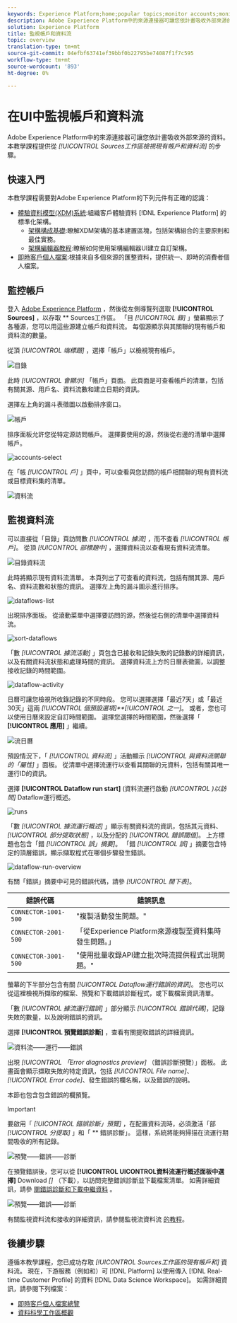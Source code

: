 ```yaml
---
keywords: Experience Platform;home;popular topics;monitor accounts;monitor dataflows;data flows
description: Adobe Experience Platform中的來源連接器可讓您依計畫吸收外部來源的資料。 本教學課程提供從Sources工作區檢視現有帳戶和資料流的步驟。
solution: Experience Platform
title: 監視帳戶和資料流
topic: overview
translation-type: tm+mt
source-git-commit: 04efbf63741ef39bbf0b22795be74087f1f7c595
workflow-type: tm+mt
source-wordcount: '893'
ht-degree: 0%

---
```



# 在UI中監視帳戶和資料流

Adobe Experience Platform中的來源連接器可讓您依計畫吸收外部來源的資料。 本教學課程提供從 *[!UICONTROL Sources工作區檢視現有帳戶和資料流]* 的步驟。

## 快速入門

本教學課程需要對Adobe Experience Platform的下列元件有正確的認識：

- [體驗資料模型(XDM)系統](../../../xdm/home.md):組織客戶體驗資料 [!DNL Experience Platform] 的標準化架構。
   - [架構構成基礎](../../../xdm/schema/composition.md):瞭解XDM架構的基本建置區塊，包括架構組合的主要原則和最佳實務。
   - [架構編輯器教程](../../../xdm/tutorials/create-schema-ui.md):瞭解如何使用架構編輯器UI建立自訂架構。
- [即時客戶個人檔案](../../../profile/home.md):根據來自多個來源的匯整資料，提供統一、即時的消費者個人檔案。

## 監控帳戶

登入 [Adobe Experience Platform](https://platform.adobe.com) ，然後從左側導覽列選取 **[!UICONTROL Sources]** ，以存取 ** Sources工作區。 「目 *[!UICONTROL 錄]* 」螢幕顯示了各種源，您可以用這些源建立帳戶和資料流。 每個源顯示與其關聯的現有帳戶和資料流的數量。

從頂 *[!UICONTROL 端標題]* ，選擇「帳戶」以檢視現有帳戶。

![目錄](../../images/tutorials/monitor/catalog-accounts.png)

此時 *[!UICONTROL 會顯示]* 「帳戶」頁面。 此頁面是可查看帳戶的清單，包括有關其源、用戶名、資料流數和建立日期的資訊。

選擇左上角的漏斗表徵圖以啟動排序窗口。

![帳戶](../../images/tutorials/monitor/accounts-list.png)

排序面板允許您從特定源訪問帳戶。 選擇要使用的源，然後從右邊的清單中選擇帳戶。

![accounts-select](../../images/tutorials/monitor/accounts-sort.png)

在「帳 *[!UICONTROL 戶]* 」頁中，可以查看與您訪問的帳戶相關聯的現有資料流或目標資料集的清單。

![資料流](../../images/tutorials/monitor/dataflows.png)

## 監視資料流

可以直接從「目錄」頁訪問數 *[!UICONTROL 據流]* ，而不查看 *[!UICONTROL 帳戶]*。 從頂 *[!UICONTROL 部標題中]* ，選擇資料流以查看現有資料流清單。

![目錄資料流](../../images/tutorials/monitor/catalog-dataflows.png)

此時將顯示現有資料流清單。 本頁列出了可查看的資料流，包括有關其源、用戶名、資料流數和狀態的資訊。 選擇左上角的漏斗圖示進行排序。

![dataflows-list](../../images/tutorials/monitor/dataflows-list.png)

出現排序面板。 從滾動菜單中選擇要訪問的源，然後從右側的清單中選擇資料流。

![sort-dataflows](../../images/tutorials/monitor/dataflows-sort.png)

「數 *[!UICONTROL 據流活動]* 」頁包含已接收和記錄失敗的記錄數的詳細資訊，以及有關資料流狀態和處理時間的資訊。 選擇資料流上方的日曆表徵圖，以調整接收記錄的時間範圍。

![dataflow-activity](../../images/tutorials/monitor/dataflow-activity.png)

日曆可讓您檢視所收錄記錄的不同時段。 您可以選擇選擇「最近7天」或「最近30天」這兩 *[!UICONTROL 個預設選項]**[!UICONTROL 之一]*。 或者，您也可以使用日曆來設定自訂時間範圍。 選擇您選擇的時間範圍，然後選擇「 **[!UICONTROL 應用]** 」繼續。

![流日曆](../../images/tutorials/monitor/flow-calendar.png)

預設情況下，「 *[!UICONTROL 資料流]* 」活動顯示 *[!UICONTROL 與資料流關聯的「屬性]* 」面板。 從清單中選擇流運行以查看其關聯的元資料，包括有關其唯一運行ID的資訊。

選擇 **[!UICONTROL Dataflow run start]** (資料流運行啟動 *[!UICONTROL )以訪問]* Dataflow運行概述。

![runs](../../images/tutorials/monitor/run-metadata.png)

「數 *[!UICONTROL 據流運行概述]* 」顯示有關資料流的資訊，包括其元資料、 *[!UICONTROL 部分提取狀態]* ，以及分配的 *[!UICONTROL 錯誤閾值]*。 上方標題也包含「錯 *[!UICONTROL 誤」摘要]*。 「錯 *[!UICONTROL 誤]* 」摘要包含特定的頂層錯誤，顯示擷取程式在哪個步驟發生錯誤。

![dataflow-run-overview](../../images/tutorials/monitor/dataflow-run-overview.png)

有關「錯誤」摘要中可見的錯誤代碼，請參 *[!UICONTROL 閱下表]*。

| 錯誤代碼 | 錯誤訊息 |
| ---------- | ----------- |
| `CONNECTOR-1001-500` | &quot;複製活動發生問題。&quot; |
| `CONNECTOR-2001-500` | 「從Experience Platform來源複製至資料集時發生問題。」 |
| `CONNECTOR-3001-500` | &quot;使用批量收錄API建立批次時流提供程式出現問題。&quot; |

螢幕的下半部分包含有關 *[!UICONTROL Dataflow運行錯誤的資訊]*。 您也可以從這裡檢視所擷取的檔案、預覽和下載錯誤診斷程式，或下載檔案資訊清單。

「數 *[!UICONTROL 據流運行錯誤]* 」部分顯示 *[!UICONTROL 錯誤代碼]*，記錄失敗的數量，以及說明錯誤的資訊。

選擇 **[!UICONTROL 預覽錯誤診斷]** ，查看有關提取錯誤的詳細資訊。

![資料流——運行——錯誤](../../images/tutorials/monitor/dataflow-run-errors.png)

出現 *[!UICONTROL 「Error diagnostics preview]* （錯誤診斷預覽）」面板。 此畫面會顯示擷取失敗的特定資訊，包括 *[!UICONTROL File name]*、 *[!UICONTROL Error code]*、發生錯誤的欄名稱，以及錯誤的說明。

本節也包含包含錯誤的欄預覽。

>[!IMPORTANT]
>
>要啟用「 *[!UICONTROL 錯誤診斷」預覽]* ，在配置資料流時，必須激活「部 *[!UICONTROL 分提取]* 」和「 ** 錯誤診斷」。 這樣，系統將能夠掃描在流運行期間吸收的所有記錄。

![預覽——錯誤——診斷](../../images/tutorials/monitor/preview-error-diagnostics.png)

在預覽錯誤後，您可以從 **[!UICONTROL UICONTROL資料流運行概述面板中選擇]** Download *[]* （下載），以訪問完整錯誤診斷並下載檔案清單。 如需詳細資訊，請參 [閱錯誤診斷](../../../ingestion/batch-ingestion/partial.md#retrieve-errors)[和下載中繼資料](../../../ingestion/batch-ingestion/partial.md#download-metadata) 。

![預覽——錯誤——診斷](../../images/tutorials/monitor/download.png)

有關監視資料流和接收的詳細資訊，請參閱監視流資料流 [的教程](../../../ingestion/quality/monitor-data-flows.md)。

## 後續步驟

遵循本教學課程，您已成功存取 *[!UICONTROL Sources工作區的現有帳戶和]* 資料流。 現在，下游服務（例如和）可 [!DNL Platform] 以使用傳入 [!DNL Real-time Customer Profile] 的資料 [!DNL Data Science Workspace]。 如需詳細資訊，請參閱下列檔案：

- [即時客戶個人檔案總覽](../../../profile/home.md)
- [資料科學工作區概觀](../../../data-science-workspace/home.md)
